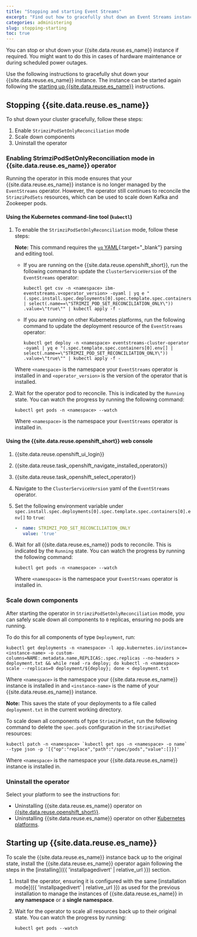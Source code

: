 ```yaml
---
title: "Stopping and starting Event Streams"
excerpt: "Find out how to gracefully shut down an Event Streams instance, for example, in preparation for maintenance."
categories: administering
slug: stopping-starting
toc: true
---
```


You can stop or shut down your {{site.data.reuse.es_name}} instance if required.
You might want to do this in cases of hardware maintenance or during scheduled power outages.

Use the following instructions to gracefully shut down your {{site.data.reuse.es_name}} instance. The instance can be started again following the [starting up {{site.data.reuse.es_name}}](#starting-up-event-streams) instructions.

## Stopping {{site.data.reuse.es_name}}

To shut down your cluster gracefully, follow these steps: 
1. Enable `StrimziPodSetOnlyReconciliation` mode 
2. Scale down components
3. Uninstall the operator

### Enabling StrimziPodSetOnlyReconciliation mode in {{site.data.reuse.es_name}} operator

Running the operator in this mode ensures that your {{site.data.reuse.es_name}} instance is no longer managed by the `EventStreams` operator. However, the operator still continues to reconcile the `StrimziPodSets` resources, which can be used to scale down Kafka and Zookeeper pods.

#### Using the Kubernetes command-line tool (`kubectl`)

1. To enable the `StrimziPodSetOnlyReconciliation` mode, follow these steps: 

   **Note:** This command requires the [`yq` YAML](https://github.com/mikefarah/yq){:target="_blank"} parsing and editing tool.
   - If you are running on the {{site.data.reuse.openshift_short}}, run the following command to update the `ClusterServiceVersion` of the `EventStreams` operator:

     ```shell
     kubectl get csv -n <namespace> ibm-eventstreams.v<operator_version> -oyaml | yq e "(.spec.install.spec.deployments[0].spec.template.spec.containers[0].env[] | select(.name==\"STRIMZI_POD_SET_RECONCILIATION_ONLY\")) .value=\"true\"" | kubectl apply -f -
     ```

   - If you are running on other Kubernetes platforms, run the following command to update the deployment resource of the `EventStreams` operator:

     ```shell
     kubectl get deploy -n <namespace> eventstreams-cluster-operator -oyaml | yq e "(.spec.template.spec.containers[0].env[] | select(.name==\"STRIMZI_POD_SET_RECONCILIATION_ONLY\")) .value=\"true\"" | kubectl apply -f -
     ```

   Where `<namespace>` is the namespace your `EventStreams` operator is installed in and `<operator_version>` is the version of the operator that is installed.
2. Wait for the operator pod to reconcile. This is indicated by the `Running` state. You can watch the progress by running the following command:

   ```shell
   kubectl get pods -n <namespace> --watch
   ```

   Where `<namespace>` is the namespace your `EventStreams` operator is installed in.

#### Using the {{site.data.reuse.openshift_short}} web console

1. {{site.data.reuse.openshift_ui_login}}
2. {{site.data.reuse.task_openshift_navigate_installed_operators}}
3. {{site.data.reuse.task_openshift_select_operator}}
4. Navigate to the `ClusterServiceVersion` yaml of the `EventStreams` operator.
5. Set the following environment variable under `spec.install.spec.deployments[0].spec.template.spec.containers[0].env[]` to `true`:

   ```yaml
   -  name: STRIMZI_POD_SET_RECONCILIATION_ONLY
      value: 'true'
   ```

6. Wait for all {{site.data.reuse.es_name}} pods to reconcile. This is indicated by the `Running` state. You can watch the progress by running the following command:

   ```shell
   kubectl get pods -n <namespace> --watch
   ```

   Where `<namespace>` is the namespace your `EventStreams` operator is installed in.

### Scale down components

After starting the operator in `StrimziPodSetOnlyReconciliation` mode, you can safely scale down all components to `0` replicas, ensuring no pods are running.

To do this for all components of type `Deployment`, run:

```shell
kubectl get deployments -n <namespace> -l app.kubernetes.io/instance=<instance-name> -o custom-columns=NAME:.metadata.name,REPLICAS:.spec.replicas --no-headers > deployment.txt && while read -ra deploy; do kubectl -n <namespace> scale --replicas=0 deployment/${deploy}; done < deployment.txt
```

Where `<namespace>` is the namespace your {{site.data.reuse.es_name}} instance is installed in and `<instance-name>` is the name of your {{site.data.reuse.es_name}} instance.

**Note:** This saves the state of your deployments to a file called `deployment.txt` in the current working directory.

To scale down all components of type `StrimziPodSet`, run the following command to delete the `spec.pods` configuration in the `StrimziPodSet` resources:

```shell
kubectl patch -n <namespace> `kubectl get sps -n <namespace> -o name` --type json -p '[{"op":"replace","path":"/spec/pods","value":[]}]'
```

Where `<namespace>` is the namespace your {{site.data.reuse.es_name}} instance is installed in.  

### Uninstall the operator

Select your platform to see the instructions for:

- Uninstalling {{site.data.reuse.es_name}} operator on [{{site.data.reuse.openshift_short}}](../../installing/uninstalling/#uninstalling-an-event-streams-operator-on-openshift-container-platform).
- Uninstalling {{site.data.reuse.es_name}} operator on other [Kubernetes platforms](../../installing/uninstalling/#uninstalling-an-event-streams-operator-on-other-kubernetes-platforms).

## Starting up {{site.data.reuse.es_name}}

To scale the {{site.data.reuse.es_name}} instance back up to the original state, install the {{site.data.reuse.es_name}} operator again following the steps in the [installing]({{ 'installpagedivert' | relative_url }}) section.

1. Install the operator, ensuring it is configured with the same [installation mode]({{ 'installpagedivert' | relative_url }}) as used for the previous installation to manage the instances of {{site.data.reuse.es_name}} in **any namespace** or a **single namespace**.
2. Wait for the operator to scale all resources back up to their original state. You can watch the progress by running:

   ```shell
   kubectl get pods --watch
   ```
